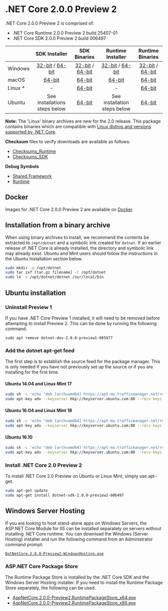# .NET Core 2.0.0 Preview 2

.NET Core 2.0.0 Preview 2 is comprised of:

* .NET Core Runtime 2.0.0 Preview 2 build 25407-01
* .NET Core SDK 2.0.0 Preview 2 build 006497

|                         | SDK Installer                                        | SDK Binaries                                        | Runtime Installer | Runtime Binaries |
| ----------------------- | :----------------------------------------------: | :----------------------------------------------:| :--: | :--: |
| Windows                 | [32-bit](https://download.microsoft.com/download/6/1/B/61B3E81F-5509-48D2-BB4F-5189E23CD29A/dotnet-sdk-2.0.0-preview2-006497-win-x86.exe) / [64-bit](https://download.microsoft.com/download/6/1/B/61B3E81F-5509-48D2-BB4F-5189E23CD29A/dotnet-sdk-2.0.0-preview2-006497-win-x64.exe)  | [32-bit](https://download.microsoft.com/download/F/A/A/FAAE9280-F410-458E-8819-279C5A68EDCF/dotnet-sdk-2.0.0-preview2-006497-win-x86.zip) / [64-bit](https://download.microsoft.com/download/F/A/A/FAAE9280-F410-458E-8819-279C5A68EDCF/dotnet-sdk-2.0.0-preview2-006497-win-x64.zip) | [32-bit](https://download.microsoft.com/download/7/C/3/7C310A63-13AC-49A4-9666-4CB26388F852/dotnet-runtime-2.0.0-preview2-25407-01-win-x86.exe) / [64-bit](https://download.microsoft.com/download/7/C/3/7C310A63-13AC-49A4-9666-4CB26388F852/dotnet-runtime-2.0.0-preview2-25407-01-win-x64.exe) | [32-bit](https://download.microsoft.com/download/8/5/8/85896F6E-C7F5-4ECA-ADF7-CCE8EFAD9AA6/dotnet-runtime-2.0.0-preview2-25407-01-win-x86.zip) / [64-bit](https://download.microsoft.com/download/8/5/8/85896F6E-C7F5-4ECA-ADF7-CCE8EFAD9AA6/dotnet-runtime-2.0.0-preview2-25407-01-win-x64.zip) |
| macOS                   | [64-bit](https://download.microsoft.com/download/6/1/B/61B3E81F-5509-48D2-BB4F-5189E23CD29A/dotnet-sdk-2.0.0-preview2-006497-osx-x64.pkg)  | [64-bit](https://download.microsoft.com/download/F/A/A/FAAE9280-F410-458E-8819-279C5A68EDCF/dotnet-sdk-2.0.0-preview2-006497-osx-x64.tar.gz)                          | [64-bit](https://download.microsoft.com/download/7/C/3/7C310A63-13AC-49A4-9666-4CB26388F852/dotnet-runtime-2.0.0-preview2-25407-01-osx-x64.pkg) | [64-bit](https://download.microsoft.com/download/8/5/8/85896F6E-C7F5-4ECA-ADF7-CCE8EFAD9AA6/dotnet-runtime-2.0.0-preview2-25407-01-osx-x64.tar.gz) |
| Linux *                 | -                                                         | [64-bit](https://download.microsoft.com/download/F/A/A/FAAE9280-F410-458E-8819-279C5A68EDCF/dotnet-sdk-2.0.0-preview2-006497-linux-x64.tar.gz)                          | - | [64-bit](https://download.microsoft.com/download/8/5/8/85896F6E-C7F5-4ECA-ADF7-CCE8EFAD9AA6/dotnet-runtime-2.0.0-preview2-25407-01-linux-x64.tar.gz) |
| Ubuntu           | See installations steps below | [64-bit](https://download.microsoft.com/download/F/A/A/FAAE9280-F410-458E-8819-279C5A68EDCF/dotnet-sdk-2.0.0-preview2-006497-linux-x64.tar.gz)                          | See installation steps below | [64-bit](https://download.microsoft.com/download/8/5/8/85896F6E-C7F5-4ECA-ADF7-CCE8EFAD9AA6/dotnet-runtime-2.0.0-preview2-25407-01-linux-x64.tar.gz) |

**Note:** The 'Linux' binary archives are new for the 2.0 release. This package contains binaries which are compatible with [Linux distros and versions supported by .NET Core](https://github.com/dotnet/core/blob/master/roadmap.md).

**Checksum** files to verify downloads are available as follows:
* [Checksums_Runtime](https://dotnetcli.blob.core.windows.net/dotnet/checksums/2.0.0-preview2-runtime-sha.txt)
* [Checksums_SDK](https://dotnetcli.blob.core.windows.net/dotnet/checksums/2.0.0-preview2-sdk-sha.txt)

**Debug Symbols**
* [Shared Framework](https://download.microsoft.com/download/3/C/D/3CD49295-F203-4FD6-87BA-516371EB7B17/corefx-2.0-preview2-symbols.zip)
* [Runtime](https://download.microsoft.com/download/3/C/D/3CD49295-F203-4FD6-87BA-516371EB7B17/coreclr-2.0-preview2-symbols.zip)

## Docker

Images for .NET Core 2.0.0 Preview 2 are available on [Docker](https://hub.docker.com/r/microsoft/dotnet/).

## Installation from a binary archive

When using binary archives to install, we recommend the contents be extracted to `/opt/dotnet` and a symbolic link created for `dotnet`. If an earlier release of .NET Core is already installed, the directory and symbolic link may already exist. Ubuntu and Mint users should follow the instructions in the Ubuntu Installation section below.

```bash
sudo mkdir -p /opt/dotnet
sudo tar zxf [tar.gz filename] -C /opt/dotnet
sudo ln -s /opt/dotnet/dotnet /usr/local/bin
```

## Ubuntu installation

### Uninstall Preview 1

If you have .NET Core Preview 1 installed, it will need to be removed before attempting to install Preview 2. This can be done by running the following command. 

`sudo apt remove dotnet-dev-2.0.0-preview1-005977`

### Add the dotnet apt-get feed

The first step is to establish the source feed for the package manager. This is only needed if you have not previously set up the source or if you are installing for the first time.

#### Ubuntu 14.04 and Linux Mint 17

```bash
sudo sh -c 'echo "deb [arch=amd64] https://apt-mo.trafficmanager.net/repos/dotnet-release/ trusty main" > /etc/apt/sources.list.d/dotnetdev.list'
sudo apt-key adv --keyserver hkp://keyserver.ubuntu.com:80 --recv-keys 417A0893
```

#### Ubuntu 16.04 and Linux Mint 18

```bash
sudo sh -c 'echo "deb [arch=amd64] https://apt-mo.trafficmanager.net/repos/dotnet-release/ xenial main" > /etc/apt/sources.list.d/dotnetdev.list'
sudo apt-key adv --keyserver hkp://keyserver.ubuntu.com:80 --recv-keys 417A0893
```

#### Ubuntu 16.10

```bash
sudo sh -c 'echo "deb [arch=amd64] https://apt-mo.trafficmanager.net/repos/dotnet-release/ yakkety main" > /etc/apt/sources.list.d/dotnetdev.list'
sudo apt-key adv --keyserver hkp://keyserver.ubuntu.com:80 --recv-keys 417A0893
```

### Install .NET Core 2.0 Preview 2

To install .NET Core 2.0 Preview on Ubuntu or Linux Mint, simply use apt-get.

```bash
sudo apt-get update
sudo apt-get install dotnet-sdk-2.0.0-preview2-006497
```

## Windows Server Hosting
If you are looking to host stand-alone apps on Windows Servers, the ASP.NET Core Module for IIS can be installed separately on servers without installing .NET Core runtime. You can download the Windows (Server Hosting) installer and run the following command from an Administrator command prompt:

[```DotNetCore.2.0.0-Preview2-WindowsHosting.exe```](https://download.microsoft.com/download/1/4/2/142388B4-2840-446C-8D10-7622EE88465D/DotNetCore.2.0.0-Preview2-WindowsHosting.exe)

### ASP.NET Core Package Store

The Runtime Package Store is installed by the .NET Core SDK and the Windows Server Hosting installer. If you need to install the Runtime Package Store separately, the following can be used.

* [AspNetCore.2.0.0-Preview2.RuntimePackageStore_x64.exe](https://download.microsoft.com/download/1/4/2/142388B4-2840-446C-8D10-7622EE88465D/AspNetCore.2.0.0-Preview2.RuntimePackageStore_x64.exe)
* [AspNetCore.2.0.0-Preview2.RuntimePackageStore_x86.exe](https://download.microsoft.com/download/1/4/2/142388B4-2840-446C-8D10-7622EE88465D/AspNetCore.2.0.0-Preview2.RuntimePackageStore_x86.exe)
